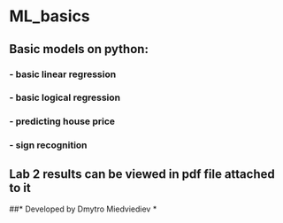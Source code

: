 # ML_basics

## Basic models on python:
### - basic linear regression
### - basic logical regression
### - predicting house price
### - sign recognition

## Lab 2 results can be viewed in pdf file attached to it

##* Developed by Dmytro Miedviediev *
